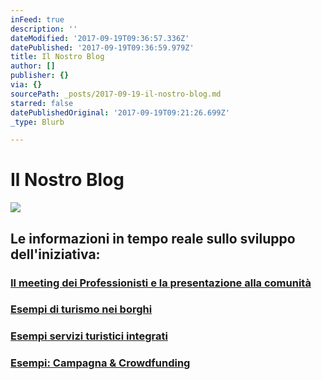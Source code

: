 ```yaml
---
inFeed: true
description: ''
dateModified: '2017-09-19T09:36:57.336Z'
datePublished: '2017-09-19T09:36:59.979Z'
title: Il Nostro Blog
author: []
publisher: {}
via: {}
sourcePath: _posts/2017-09-19-il-nostro-blog.md
starred: false
datePublishedOriginal: '2017-09-19T09:21:26.699Z'
_type: Blurb

---
```

# Il Nostro Blog
![](https://the-grid-user-content.s3-us-west-2.amazonaws.com/ec211a49-7274-4944-8766-011c7768b8de.gif)

## Le informazioni in tempo reale sullo sviluppo dell'iniziativa:

### [Il meeting dei Professionisti e la presentazione alla comunità][0]

### [Esempi di turismo nei borghi][1]

### [Esempi servizi turistici integrati][2]

### [Esempi: Campagna & Crowdfunding][3]

[0]: http://lago.property/meeting-progettolago
[1]: http://lago.property/esempi-turismo-nei-borghi
[2]: http://lago.property/esempi-servizi-turistici-integrati
[3]: http://lago.property/esempi-campagna-e-crowdfunding